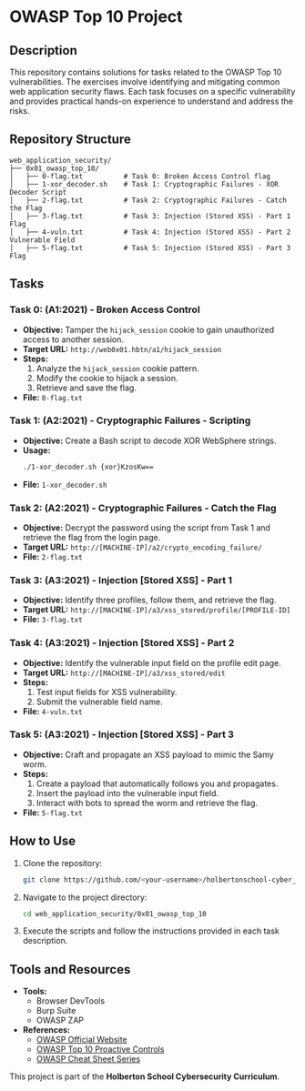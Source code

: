 # OWASP Top 10 Project

## Description
This repository contains solutions for tasks related to the OWASP Top 10 vulnerabilities. The exercises involve identifying and mitigating common web application security flaws. Each task focuses on a specific vulnerability and provides practical hands-on experience to understand and address the risks.

## Repository Structure
```
web_application_security/
├── 0x01_owasp_top_10/
│   ├── 0-flag.txt          # Task 0: Broken Access Control flag
│   ├── 1-xor_decoder.sh    # Task 1: Cryptographic Failures - XOR Decoder Script
│   ├── 2-flag.txt          # Task 2: Cryptographic Failures - Catch the Flag
│   ├── 3-flag.txt          # Task 3: Injection (Stored XSS) - Part 1 Flag
│   ├── 4-vuln.txt          # Task 4: Injection (Stored XSS) - Part 2 Vulnerable Field
│   ├── 5-flag.txt          # Task 5: Injection (Stored XSS) - Part 3 Flag
```

## Tasks

### Task 0: (A1:2021) - Broken Access Control
- **Objective:** Tamper the `hijack_session` cookie to gain unauthorized access to another session.
- **Target URL:** `http://web0x01.hbtn/a1/hijack_session`
- **Steps:**
  1. Analyze the `hijack_session` cookie pattern.
  2. Modify the cookie to hijack a session.
  3. Retrieve and save the flag.
- **File:** `0-flag.txt`

### Task 1: (A2:2021) - Cryptographic Failures - Scripting
- **Objective:** Create a Bash script to decode XOR WebSphere strings.
- **Usage:**
  ```bash
  ./1-xor_decoder.sh {xor}KzosKw==
  ```
- **File:** `1-xor_decoder.sh`

### Task 2: (A2:2021) - Cryptographic Failures - Catch the Flag
- **Objective:** Decrypt the password using the script from Task 1 and retrieve the flag from the login page.
- **Target URL:** `http://[MACHINE-IP]/a2/crypto_encoding_failure/`
- **File:** `2-flag.txt`

### Task 3: (A3:2021) - Injection [Stored XSS] - Part 1
- **Objective:** Identify three profiles, follow them, and retrieve the flag.
- **Target URL:** `http://[MACHINE-IP]/a3/xss_stored/profile/[PROFILE-ID]`
- **File:** `3-flag.txt`

### Task 4: (A3:2021) - Injection [Stored XSS] - Part 2
- **Objective:** Identify the vulnerable input field on the profile edit page.
- **Target URL:** `http://[MACHINE-IP]/a3/xss_stored/edit`
- **Steps:**
  1. Test input fields for XSS vulnerability.
  2. Submit the vulnerable field name.
- **File:** `4-vuln.txt`

### Task 5: (A3:2021) - Injection [Stored XSS] - Part 3
- **Objective:** Craft and propagate an XSS payload to mimic the Samy worm.
- **Steps:**
  1. Create a payload that automatically follows you and propagates.
  2. Insert the payload into the vulnerable input field.
  3. Interact with bots to spread the worm and retrieve the flag.
- **File:** `5-flag.txt`

## How to Use
1. Clone the repository:
   ```bash
   git clone https://github.com/<your-username>/holbertonschool-cyber_security.git
   ```
2. Navigate to the project directory:
   ```bash
   cd web_application_security/0x01_owasp_top_10
   ```
3. Execute the scripts and follow the instructions provided in each task description.

## Tools and Resources
- **Tools:**
  - Browser DevTools
  - Burp Suite
  - OWASP ZAP
- **References:**
  - [OWASP Official Website](https://owasp.org/)
  - [OWASP Top 10 Proactive Controls](https://owasp.org/www-project-proactive-controls/)
  - [OWASP Cheat Sheet Series](https://cheatsheetseries.owasp.org/)


This project is part of the **Holberton School Cybersecurity Curriculum**.